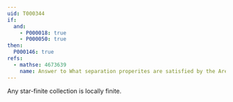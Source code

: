 ```yaml
---
uid: T000344
if:
  and:
    - P000018: true
    - P000050: true
then:
  P000146: true
refs:
  - mathse: 4673639
    name: Answer to What separation properites are satisfied by the Arens space?
---
```


Any star-finite collection is locally finite.

